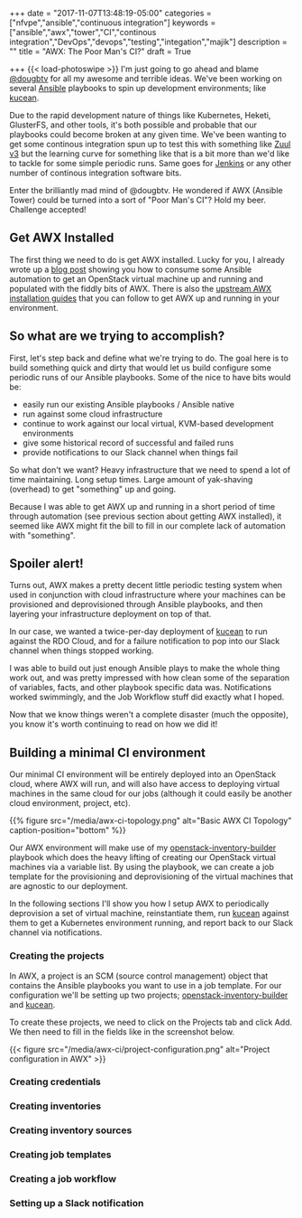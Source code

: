 +++
date = "2017-11-07T13:48:19-05:00"
categories = ["nfvpe","ansible","continuous integration"]
keywords = ["ansible","awx","tower","CI","continous integration","DevOps","devops","testing","integation","majik"]
description = ""
title = "AWX: The Poor Man's CI?"
draft = True

+++
{{< load-photoswipe >}}
I'm just going to go ahead and blame [@dougbtv](https://twitter.com/dougbtv)
for all my awesome and terrible ideas. We've been working on several
[Ansible](https://github.com/ansible/ansible) playbooks to spin up development
environments; like
[kucean](https://github.com/redhat-nfvpe/kube-centos-ansible).

Due to the rapid development nature of things like Kubernetes, Heketi,
GlusterFS, and other tools, it's both possible and probable that our playbooks
could become broken at any given time. We've been wanting to get some continous
integration spun up to test this with something like [Zuul v3](https://docs.openstack.org/infra/zuul/feature/zuulv3/index.html)
but the learning curve for something like that is a bit more than we'd like to
tackle for some simple periodic runs. Same goes for [Jenkins](https://jenkins.io/doc/)
or any other number of continous integration software bits.

Enter the brilliantly mad mind of @dougbtv. He wondered if AWX (Ansible Tower)
could be turned into a sort of "Poor Man's CI"? Hold my beer. Challenge
accepted!
<!--more-->

## Get AWX Installed

The first thing we need to do is get AWX installed. Lucky for you, I already
wrote up a [blog
post](http://blog.leifmadsen.com/blog/2017/11/07/deploying-awx-to-openstack-rdo-cloud/)
showing you how to consume some Ansible automation to get an OpenStack virtual
machine up and running and populated with the fiddly bits of AWX. There is also
the [upstream AWX installation guides](https://github.com/ansible/awx/blob/devel/INSTALL.md)
that you can follow to get AWX up and running in your environment.

## So what are we trying to accomplish?

First, let's step back and define what we're trying to do. The goal here is to
build something quick and dirty that would let us build configure some periodic
runs of our Ansible playbooks. Some of the nice to have bits would be:

* easily run our existing Ansible playbooks / Ansible native
* run against some cloud infrastructure
* continue to work against our local virtual, KVM-based development
  environments
* give some historical record of successful and failed runs
* provide notifications to our Slack channel when things fail

So what don't we want? Heavy infrastructure that we need to spend a lot of time
maintaining. Long setup times. Large amount of yak-shaving (overhead) to get
"something" up and going.

Because I was able to get AWX up and running in a short period of time through
automation (see previous section about getting AWX installed), it seemed like
AWX might fit the bill to fill in our complete lack of automation with
"something".

## Spoiler alert!

Turns out, AWX makes a pretty decent little periodic testing system when used
in conjunction with cloud infrastructure where your machines can be provisioned
and deprovisioned through Ansible playbooks, and then layering your
infrastructure deployment on top of that.

In our case, we wanted a twice-per-day deployment of
[kucean](https://github.com/redhat-nfvpe/kube-centos-ansible) to run against
the RDO Cloud, and for a failure notification to pop into our Slack channel
when things stopped working.

I was able to build out just enough Ansible plays to make the whole thing work
out, and was pretty impressed with how clean some of the separation of
variables, facts, and other playbook specific data was. Notifications worked
swimmingly, and the Job Workflow stuff did exactly what I hoped.

Now that we know things weren't a complete disaster (much the opposite), you
know it's worth continuing to read on how we did it!

## Building a minimal CI environment

Our minimal CI environment will be entirely deployed into an OpenStack cloud,
where AWX will run, and will also have access to deploying virtual machines in
the same cloud for our jobs (although it could easily be another cloud
environment, project, etc).

{{% figure src="/media/awx-ci-topology.png" alt="Basic AWX CI Topology" caption-position="bottom" %}}

Our AWX environment will make use of my
[openstack-inventory-builder](https://github.com/leifmadsen/openstack-inventory-builder)
playbook which does the heavy lifting of creating our OpenStack virtual
machines via a variable list. By using the playbook, we can create a job
template for the provisioning and deprovisioning of the virtual machines that
are agnostic to our deployment.

In the following sections I'll show you how I setup AWX to periodically
deprovision a set of virtual machine, reinstantiate them, run
[kucean](https://github.com/redhat-nfvpe/kube-centos-ansible) against them to
get a Kubernetes environment running, and report back to our Slack channel via
notifications.

### Creating the projects

In AWX, a project is an SCM (source control management) object that contains
the Ansible playbooks you want to use in a job template. For our configuration
we'll be setting up two projects;
[openstack-inventory-builder](https://github.com/leifmadsen/openstack-inventory-builder)
and [kucean](https://github.com/redhat-nfvpe/kube-centos-ansible).

To create these projects, we need to click on the Projects tab and click Add.
We then need to fill in the fields like in the screenshot below.

{{< figure src="/media/awx-ci/project-configuration.png" alt="Project configuration in AWX" >}}

### Creating credentials


### Creating inventories


### Creating inventory sources


### Creating job templates

### Creating a job workflow

### Setting up a Slack notification
